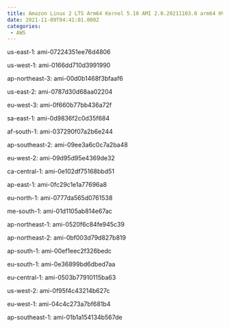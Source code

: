 ```yaml
---
title: Amazon Linux 2 LTS Arm64 Kernel 5.10 AMI 2.0.20211103.0 arm64 HVM gp2
date: 2021-11-09T04:41:01.000Z
categories:
 - AWS
---
```


us-east-1: ami-07224351ee76d4806

us-west-1: ami-0166dd710d3991990

ap-northeast-3: ami-00d0b1468f3bfaaf6

us-east-2: ami-0787d30d68aa02204

eu-west-3: ami-0f660b77bb436a72f

sa-east-1: ami-0d9836f2c0d35f684

af-south-1: ami-037290f07a2b6e244

ap-southeast-2: ami-09ee3a6c0c7a2ba48

eu-west-2: ami-09d95d95e4369de32

ca-central-1: ami-0e102df75168bbd51

ap-east-1: ami-0fc29c1e1a77696a8

eu-north-1: ami-0777da565d0761538

me-south-1: ami-01d1105ab814e67ac

ap-northeast-1: ami-0520f6c84fe945c39

ap-northeast-2: ami-0bf003d79d827b819

ap-south-1: ami-00ef1eec2f326bedc

eu-south-1: ami-0e36899bd6dbed7aa

eu-central-1: ami-0503b77910115ba63

us-west-2: ami-0f95f4c43214b627c

eu-west-1: ami-04c4c273a7bf681b4

ap-southeast-1: ami-01b1a154134b567de

